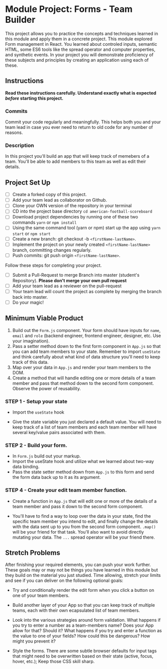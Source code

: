 # Module Project: Forms - Team Builder

This project allows you to practice the concepts and techniques learned in this module and apply them in a concrete project. This module explored Form management in React.  You learned about controled inputs, semantic HTML, some ES6 tools like the spread operator and computer properties, and synthetic events. In your project you will demonstrate proficiency of these subjects and principles by creating an application using each of these.

## Instructions

**Read these instructions carefully. Understand exactly what is expected _before_ starting this project.**

### Commits

Commit your code regularly and meaningfully. This helps both you and your team lead in case you ever need to return to old code for any number of reasons.

### Description

In this project you'll build an app that will keep track of memebers of a team.  You'll be able to add members to this team as well as edit their details.

## Project Set Up

- [ ] Create a forked copy of this project.
- [ ] Add your team lead as collaborator on Github.
- [ ] Clone your OWN version of the repository in your terminal
- [ ] CD into the project base directory `cd american-football-scoreboard`
- [ ] Download project dependencies by running one of these two commands `yarn` or `npm install`
- [ ] Using the same command tool (yarn or npm) start up the app using `yarn start` or `npm start`
- [ ] Create a new branch: git checkout -b `<firstName-lastName>`.
- [ ] Implement the project on your newly created `<firstName-lastName>` branch, committing changes regularly.
- [ ] Push commits: git push origin `<firstName-lastName>`.

Follow these steps for completing your project.

- [ ] Submit a Pull-Request to merge <firstName-lastName> Branch into master (student's Repository). **Please don't merge your own pull request**
- [ ] Add your team lead as a reviewer on the pull-request
- [ ] Your team lead will count the project as complete by merging the branch back into master.
- [ ] Do your magic!

## Minimum Viable Product

1. Build out the `Form.js` component.  Your form should have inputs for `name`, `email` and `role` (backend engineer, frontend engineer, designer, etc.  Use your imagination).
2. Pass a setter method down to the first form component in `App.js` so that you can add team members to your state.  Remember to import `useState` and think carefully about what kind of data structure you'll need to keep track of this data.
4. Map over your data in `App.js` and render your team members to the DOM.
3. Create a method that will handle editing one or more details of a team member and pass that method down to the second form component.  Observe the power of reusability.

### STEP 1 - Setup your state

- Import the `useState` hook

- Give the state variable you just declared a default value.  You will need to keep track of a list of team members and each team member will have several key/value pairs associated with them.

### STEP 2 - Build your form.

- In `Form.js` build out your markup.
- Import the useState hook and utilize what we learned about two-way data binding.
- Pass the state setter method down from `App.js` to this form and send the form data back up to it as its argument.

### STEP 4 - Create your edit team member function.

- Create a function in `App.js` that will edit one or more of the details of a team member and pass it down to the second form component.

- You'll have to find a way to loop over the data in your state, find the specific team member you intend to edit, and finally change the details with the data sent up to you from the second form component.  `.map()` will be your friend for that task.  You'll also want to avoid directly mutating your data.  The `...` spread operator will be your friend there.

## Stretch Problems

After finishing your required elements, you can push your work further. These goals may or may not be things you have learned in this module but they build on the material you just studied. Time allowing, stretch your limits and see if you can deliver on the following optional goals:

- Try and conditionally render the edit form when you click a button on one of your team members.

- Build another layer of your App so that you can keep track of multiple teams, each with their own ecapsulated list of team members.

- Look into the various strategies around form validation.  What happens if you try to enter a number as a team-members name?  Does your App allow for that?  Should it?  What happens if you try and enter a function as the value to one of your fields?  How could this be dangerous?  How might you prevent it?

- Style the forms.  There are some subtle browser defaults for input tags that might need to be overwritten based on their state (active, focus, hover, etc.);  Keep those CSS skill sharp.